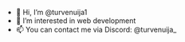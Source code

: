 - 👋 Hi, I’m @turvenuija1
- 👀 I’m interested in web development
- 📫 You can contact me via Discord: @turvenuija_

